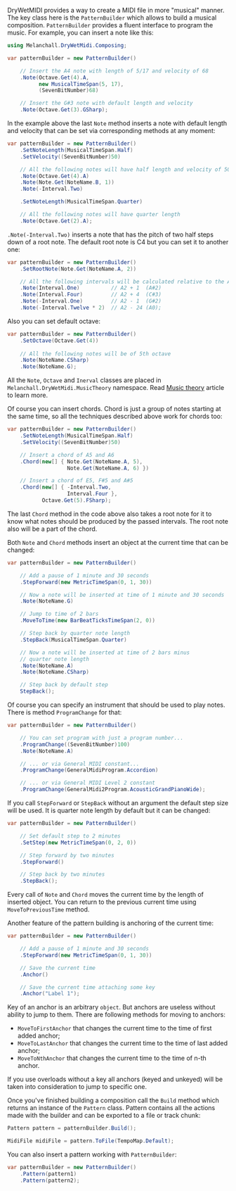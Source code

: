 DryWetMIDI provides a way to create a MIDI file in more "musical" manner. The key class here is the `PatternBuilder` which allows to build a musical composition. `PatternBuilder` provides a fluent interface to program the music. For example, you can insert a note like this:

```csharp
using Melanchall.DryWetMidi.Composing;

var patternBuilder = new PatternBuilder()

    // Insert the A4 note with length of 5/17 and velocity of 68
    .Note(Octave.Get(4).A,
          new MusicalTimeSpan(5, 17),
          (SevenBitNumber)68)

    // Insert the G#3 note with default length and velocity
    .Note(Octave.Get(3).GSharp);
```

In the example above the last `Note` method inserts a note with default length and velocity that can be set via corresponding methods at any moment:

```csharp
var patternBuilder = new PatternBuilder()
    .SetNoteLength(MusicalTimeSpan.Half)
    .SetVelocity((SevenBitNumber)50)

    // All the following notes will have half length and velocity of 50
    .Note(Octave.Get(4).A)
    .Note(Note.Get(NoteName.B, 1))
    .Note(-Interval.Two)

    .SetNoteLength(MusicalTimeSpan.Quarter)

    // All the following notes will have quarter length
    .Note(Octave.Get(2).A);
```

`.Note(-Interval.Two)` inserts a note that has the pitch of two half steps down of a root note. The default root note is C4 but you can set it to another one:

```csharp
var patternBuilder = new PatternBuilder()
    .SetRootNote(Note.Get(NoteName.A, 2))

    // All the following intervals will be calculated relative to the A2
    .Note(Interval.One)          // A2 + 1  (A#2)
    .Note(Interval.Four)         // A2 + 4  (C#3)
    .Note(-Interval.One)         // A2 - 1  (G#2)
    .Note(-Interval.Twelve * 2)  // A2 - 24 (A0);
```

Also you can set default octave:

```csharp
var patternBuilder = new PatternBuilder()
    .SetOctave(Octave.Get(4))
     
    // All the following notes will be of 5th octave
    .Note(NoteName.CSharp)
    .Note(NoteName.G);
```

All the `Note`, `Octave` and `Inerval` classes are placed in `Melanchall.DryWetMidi.MusicTheory` namespace. Read [Music theory](Music-theory.md) article to learn more.

Of course you can insert chords. Chord is just a group of notes starting at the same time, so all the techniques described above work for chords too:

```csharp
var patternBuilder = new PatternBuilder()
    .SetNoteLength(MusicalTimeSpan.Half)
    .SetVelocity((SevenBitNumber)50)

    // Insert a chord of A5 and A6
    .Chord(new[] { Note.Get(NoteName.A, 5),
                   Note.Get(NoteName.A, 6) })

    // Insert a chord of E5, F#5 and A#5
    .Chord(new[] { -Interval.Two,
                   Interval.Four },
           Octave.Get(5).FSharp);
```

The last `Chord` method in the code above also takes a root note for it to know what notes should be produced by the passed intervals. The root note also will be a part of the chord.

Both `Note` and `Chord` methods insert an object at the current time that can be changed:

```csharp
var patternBuilder = new PatternBuilder()

    // Add a pause of 1 minute and 30 seconds
    .StepForward(new MetricTimeSpan(0, 1, 30))

    // Now a note will be inserted at time of 1 minute and 30 seconds
    .Note(NoteName.G)

    // Jump to time of 2 bars
    .MoveToTime(new BarBeatTicksTimeSpan(2, 0))

    // Step back by quarter note length
    .StepBack(MusicalTimeSpan.Quarter)

    // Now a note will be inserted at time of 2 bars minus
    // quarter note length
    .Note(NoteName.A)
    .Note(NoteName.CSharp)

    // Step back by default step
    StepBack();
```

Of course you can specify an instrument that should be used to play notes. There is method `ProgramChange` for that:

```csharp
var patternBuilder = new PatternBuilder()

    // You can set program with just a program number...
    .ProgramChange((SevenBitNumber)100)
    .Note(NoteName.A)

    // ... or via General MIDI constant...
    .ProgramChange(GeneralMidiProgram.Accordion)

    // ... or via General MIDI Level 2 constant
    .ProgramChange(GeneralMidi2Program.AcousticGrandPianoWide);
```

If you call `StepForward` or `StepBack` without an argument the default step size will be used. It is quarter note length by default but it can be changed:

```csharp
var patternBuilder = new PatternBuilder()

    // Set default step to 2 minutes
    .SetStep(new MetricTimeSpan(0, 2, 0))

    // Step forward by two minutes
    .StepForward()

    // Step back by two minutes
    .StepBack();
```

Every call of `Note` and `Chord` moves the current time by the length of inserted object. You can return to the previous current time using `MoveToPreviousTime` method.

Another feature of the pattern building is anchoring of the current time:

```csharp
var patternBuilder = new PatternBuilder()

    // Add a pause of 1 minute and 30 seconds
    .StepForward(new MetricTimeSpan(0, 1, 30))

    // Save the current time
    .Anchor()

    // Save the current time attaching some key
    .Anchor("Label 1");
```

Key of an anchor is an arbitrary `object`. But anchors are useless without ability to jump to them. There are following methods for moving to anchors:

* `MoveToFirstAnchor` that changes the current time to the time of first added anchor;
* `MoveToLastAnchor` that changes the current time to the time of last added anchor;
* `MoveToNthAnchor` that changes the current time to the time of n-th anchor.

If you use overloads without a key all anchors (keyed and unkeyed) will be taken into consideration to jump to specific one.

Once you've finished building a composition call the `Build` method which returns an instance of the `Pattern` class. Pattern contains all the actions made with the builder and can be exported to a file or track chunk:

```csharp
Pattern pattern = patternBuilder.Build();

MidiFile midiFile = pattern.ToFile(TempoMap.Default);
```

You can also insert a pattern working with `PatternBuilder`:

```csharp
var patternBuilder = new PatternBuilder()
    .Pattern(pattern1)
    .Pattern(pattern2);
```